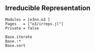 ## Irreducible Representation

```@autodocs
Modules = [e3nn.o3 ]
Pages   = ["o3/irreps.jl"]
Private = false
```

```@docs
Base.iterate
Base.:*
Base.sort
```
